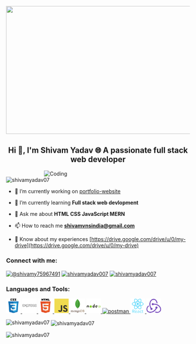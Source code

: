 <img width="1500px" height="350px" src="https://document-export.canva.com/OyuvQ/DAE_XUOyuvQ/36/thumbnail/0001.png?X-Amz-Algorithm=AWS4-HMAC-SHA256&X-Amz-Credential=AKIAQYCGKMUHWDTJW6UD%2F20220430%2Fus-east-1%2Fs3%2Faws4_request&X-Amz-Date=20220430T010437Z&X-Amz-Expires=49896&X-Amz-Signature=e8beb125364722edafc6cc661792cf114097da6c6d0b9cf1bb73d3186ca4755e&X-Amz-SignedHeaders=host&response-expires=Sat%2C%2030%20Apr%202022%2014%3A56%3A13%20GMT" >
<h2 align="center">Hi 👋, I'm Shivam Yadav 🌐 A passionate full stack web developer</h2>
<img align="right" alt="Coding" width="400" src="https://cdn.dribbble.com/users/1162077/screenshots/3848914/programmer.gif">

<p align="left"> <img src="https://komarev.com/ghpvc/?username=shivamyadav07&label=Profile%20views&color=0e75b6&style=flat" alt="shivamyadav07" /> </p>

- 🔭 I’m currently working on [portfolio-website](https://github.com/Shivamyadav07/Portfolio-Website)

- 🌱 I’m currently learning **Full stack web devlopment**

- 💬 Ask me about **HTML CSS JavaScript MERN**

- 📫 How to reach me **shivamvnsindia@gmail.com**

- 📄 Know about my experiences [https://drive.google.com/drive/u/0/my-drive](https://drive.google.com/drive/u/0/my-drive)

<h3 align="left">Connect with me:</h3>
<p align="left">
<a href="https://twitter.com/@shivamy75967491" target="blank"><img align="center" src="https://raw.githubusercontent.com/rahuldkjain/github-profile-readme-generator/master/src/images/icons/Social/twitter.svg" alt="@shivamy75967491" height="30" width="40" /></a>
<a href="https://linkedin.com/in/shivamyadav007" target="blank"><img align="center" src="https://raw.githubusercontent.com/rahuldkjain/github-profile-readme-generator/master/src/images/icons/Social/linked-in-alt.svg" alt="shivamyadav007" height="30" width="40" /></a>
<a href="https://instagram.com/shivamyadav007" target="blank"><img align="center" src="https://raw.githubusercontent.com/rahuldkjain/github-profile-readme-generator/master/src/images/icons/Social/instagram.svg" alt="shivamyadav007" height="30" width="40" /></a>
</p>

<h3 align="left">Languages and Tools:</h3>
<p align="left"> <a href="https://www.w3schools.com/css/" target="_blank" rel="noreferrer"> <img src="https://raw.githubusercontent.com/devicons/devicon/master/icons/css3/css3-original-wordmark.svg" alt="css3" width="40" height="40"/> </a> <a href="https://expressjs.com" target="_blank" rel="noreferrer"> <img src="https://raw.githubusercontent.com/devicons/devicon/master/icons/express/express-original-wordmark.svg" alt="express" width="40" height="40"/> </a> <a href="https://www.w3.org/html/" target="_blank" rel="noreferrer"> <img src="https://raw.githubusercontent.com/devicons/devicon/master/icons/html5/html5-original-wordmark.svg" alt="html5" width="40" height="40"/> </a> <a href="https://developer.mozilla.org/en-US/docs/Web/JavaScript" target="_blank" rel="noreferrer"> <img src="https://raw.githubusercontent.com/devicons/devicon/master/icons/javascript/javascript-original.svg" alt="javascript" width="40" height="40"/> </a> <a href="https://www.mongodb.com/" target="_blank" rel="noreferrer"> <img src="https://raw.githubusercontent.com/devicons/devicon/master/icons/mongodb/mongodb-original-wordmark.svg" alt="mongodb" width="40" height="40"/> </a> <a href="https://nodejs.org" target="_blank" rel="noreferrer"> <img src="https://raw.githubusercontent.com/devicons/devicon/master/icons/nodejs/nodejs-original-wordmark.svg" alt="nodejs" width="40" height="40"/> </a> <a href="https://postman.com" target="_blank" rel="noreferrer"> <img src="https://www.vectorlogo.zone/logos/getpostman/getpostman-icon.svg" alt="postman" width="40" height="40"/> </a> <a href="https://reactjs.org/" target="_blank" rel="noreferrer"> <img src="https://raw.githubusercontent.com/devicons/devicon/master/icons/react/react-original-wordmark.svg" alt="react" width="40" height="40"/> </a> <a href="https://redux.js.org" target="_blank" rel="noreferrer"> <img src="https://raw.githubusercontent.com/devicons/devicon/master/icons/redux/redux-original.svg" alt="redux" width="40" height="40"/> </a> </p>

<p><img align="left" src="https://github-readme-stats.vercel.app/api/top-langs?username=shivamyadav07&show_icons=true&locale=en&layout=compact" alt="shivamyadav07" /></p>

<p>&nbsp;<img align="center" src="https://github-readme-stats.vercel.app/api?username=shivamyadav07&show_icons=true&locale=en" alt="shivamyadav07" /></p>

<p><img align="center" src="https://github-readme-streak-stats.herokuapp.com/?user=shivamyadav07&" alt="shivamyadav07" /></p>
